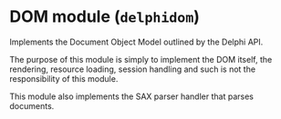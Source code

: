 # DOM module (`delphidom`)
Implements the Document Object Model outlined by the Delphi API.
  
The purpose of this module is simply to implement the DOM itself,
the rendering, resource loading, session handling and such is not
the responsibility of this module.
  
This module also implements the SAX parser handler that parses
documents.
  
